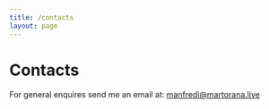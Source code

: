```yaml
---
title: /contacts
layout: page
---
```


# Contacts
For general enquires send me an email at: manfredi@martorana.live 

